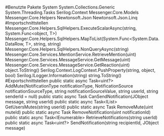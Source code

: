 #Benutzte Pakete
System
System.Collections.Generic
System.Threading.Tasks
Serilog.Context
Messenger.Core.Models
Messenger.Core.Helpers
Newtonsoft.Json
Newtonsoft.Json.Linq
#Importschnittstellen
Messenger.Core.Helpers.SqlHelpers.ExecuteScalarAsync<T>(string, System.Func<object, T>)
Messenger.Core.Helpers.SqlHelpers.MapToList<T>(System.Func<System.Data.DataRow, T>, string, string)
Messenger.Core.Helpers.SqlHelpers.NonQueryAsync(string)
Messenger.Core.Services.MentionService.RetrieveMention(uint)
Messenger.Core.Services.MessageService.GetMessage(uint)
Messenger.Core.Services.MessageService.GetReaction(uint)
object.ToString()
Serilog.Context.LogContext.PushProperty(string, object, bool)
Serilog.ILogger.Information(string)
string.ToString()
#Exportschnittstellen
public static async Task<uint?> AddMute(NotificationType notificationType, NotificationSource notificationSourceType, string notificationSourceValue, string userId, string senderId = null)
public static async Task<bool> CanSendNotification(JObject message, string userId)
public static async Task<IList<NotificationMute>> GetUsersMutes(string userId)
public static async Task<bool> RemoveMute(uint muteId)
public static async Task<bool> RemoveNotification(uint notificationId)
public static async Task<IEnumerable<Notification>> RetrieveNotifications(string userId)
public static async Task<uint?> SendNotification(string recipientId, JObject message)
